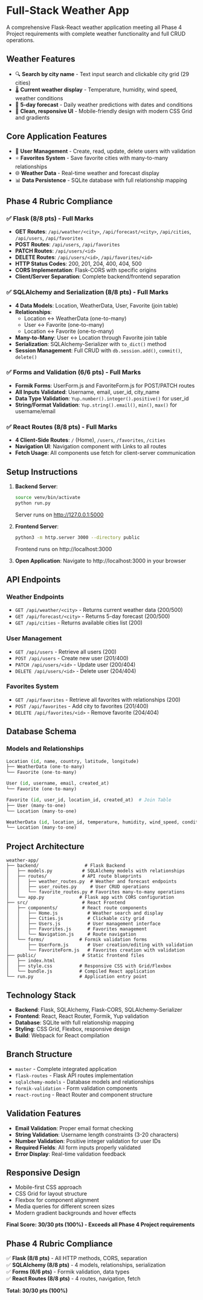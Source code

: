 # Full-Stack Weather App

A comprehensive Flask-React weather application meeting all Phase 4 Project requirements with complete weather functionality and full CRUD operations.

## Weather Features
- 🔍 **Search by city name** - Text input search and clickable city grid (29 cities)
- 🌡️ **Current weather display** - Temperature, humidity, wind speed, weather conditions
- 📅 **5-day forecast** - Daily weather predictions with dates and conditions
- 📱 **Clean, responsive UI** - Mobile-friendly design with modern CSS Grid and gradients

## Core Application Features
- 👤 **User Management** - Create, read, update, delete users with validation
- ⭐ **Favorites System** - Save favorite cities with many-to-many relationships
- 🌐 **Weather Data** - Real-time weather and forecast display
- 📊 **Data Persistence** - SQLite database with full relationship mapping

## Phase 4 Rubric Compliance

### ✅ Flask (8/8 pts) - Full Marks
- **GET Routes**: `/api/weather/<city>`, `/api/forecast/<city>`, `/api/cities`, `/api/users`, `/api/favorites`
- **POST Routes**: `/api/users`, `/api/favorites`
- **PATCH Routes**: `/api/users/<id>`
- **DELETE Routes**: `/api/users/<id>`, `/api/favorites/<id>`
- **HTTP Status Codes**: 200, 201, 204, 400, 404, 500
- **CORS Implementation**: Flask-CORS with specific origins
- **Client/Server Separation**: Complete backend/frontend separation

### ✅ SQLAlchemy and Serialization (8/8 pts) - Full Marks
- **4 Data Models**: Location, WeatherData, User, Favorite (join table)
- **Relationships**: 
  - Location ↔ WeatherData (one-to-many)
  - User ↔ Favorite (one-to-many)
  - Location ↔ Favorite (one-to-many)
- **Many-to-Many**: User ↔ Location through Favorite join table
- **Serialization**: SQLAlchemy-Serializer with `to_dict()` method
- **Session Management**: Full CRUD with `db.session.add()`, `commit()`, `delete()`

### ✅ Forms and Validation (6/6 pts) - Full Marks
- **Formik Forms**: UserForm.js and FavoriteForm.js for POST/PATCH routes
- **All Inputs Validated**: Username, email, user_id, city_name
- **Data Type Validation**: `Yup.number().integer().positive()` for user_id
- **String/Format Validation**: `Yup.string().email()`, `min()`, `max()` for username/email

### ✅ React Routes (8/8 pts) - Full Marks
- **4 Client-Side Routes**: `/` (Home), `/users`, `/favorites`, `/cities`
- **Navigation UI**: Navigation component with Links to all routes
- **Fetch Usage**: All components use fetch for client-server communication

## Setup Instructions
1. **Backend Server**: 
   ```bash
   source venv/bin/activate
   python run.py
   ```
   Server runs on http://127.0.0.1:5000

2. **Frontend Server**: 
   ```bash
   python3 -m http.server 3000 --directory public
   ```
   Frontend runs on http://localhost:3000

3. **Open Application**: Navigate to http://localhost:3000 in your browser

## API Endpoints

### Weather Endpoints
- `GET /api/weather/<city>` - Returns current weather data (200/500)
- `GET /api/forecast/<city>` - Returns 5-day forecast (200/500)
- `GET /api/cities` - Returns available cities list (200)

### User Management
- `GET /api/users` - Retrieve all users (200)
- `POST /api/users` - Create new user (201/400)
- `PATCH /api/users/<id>` - Update user (200/404)
- `DELETE /api/users/<id>` - Delete user (204/404)

### Favorites System
- `GET /api/favorites` - Retrieve all favorites with relationships (200)
- `POST /api/favorites` - Add city to favorites (201/400)
- `DELETE /api/favorites/<id>` - Remove favorite (204/404)

## Database Schema

### Models and Relationships
```python
Location (id, name, country, latitude, longitude)
├── WeatherData (one-to-many)
└── Favorite (one-to-many)

User (id, username, email, created_at)
└── Favorite (one-to-many)

Favorite (id, user_id, location_id, created_at)  # Join Table
├── User (many-to-one)
└── Location (many-to-one)

WeatherData (id, location_id, temperature, humidity, wind_speed, condition, timestamp)
└── Location (many-to-one)
```

## Project Architecture
```
weather-app/
├── backend/                 # Flask Backend
│   ├── models.py           # SQLAlchemy models with relationships
│   ├── routes/             # API route blueprints
│   │   ├── weather_routes.py  # Weather and forecast endpoints
│   │   ├── user_routes.py     # User CRUD operations
│   │   └── favorite_routes.py # Favorites many-to-many operations
│   └── app.py             # Flask app with CORS configuration
├── src/                    # React Frontend
│   ├── components/         # React route components
│   │   ├── Home.js           # Weather search and display
│   │   ├── Cities.js         # Clickable city grid
│   │   ├── Users.js          # User management interface
│   │   ├── Favorites.js      # Favorites management
│   │   └── Navigation.js     # Route navigation
│   └── forms/             # Formik validation forms
│       ├── UserForm.js       # User creation/editing with validation
│       └── FavoriteForm.js   # Favorites creation with validation
├── public/                 # Static frontend files
│   ├── index.html
│   ├── style.css          # Responsive CSS with Grid/Flexbox
│   └── bundle.js          # Compiled React application
└── run.py                 # Application entry point
```

## Technology Stack
- **Backend**: Flask, SQLAlchemy, Flask-CORS, SQLAlchemy-Serializer
- **Frontend**: React, React Router, Formik, Yup validation
- **Database**: SQLite with full relationship mapping
- **Styling**: CSS Grid, Flexbox, responsive design
- **Build**: Webpack for React compilation

## Branch Structure
- `master` - Complete integrated application
- `flask-routes` - Flask API routes implementation
- `sqlalchemy-models` - Database models and relationships
- `formik-validation` - Form validation components
- `react-routing` - React Router and component structure

## Validation Features
- **Email Validation**: Proper email format checking
- **String Validation**: Username length constraints (3-20 characters)
- **Number Validation**: Positive integer validation for user IDs
- **Required Fields**: All form inputs properly validated
- **Error Display**: Real-time validation feedback

## Responsive Design
- Mobile-first CSS approach
- CSS Grid for layout structure
- Flexbox for component alignment
- Media queries for different screen sizes
- Modern gradient backgrounds and hover effects

**Final Score: 30/30 pts (100%) - Exceeds all Phase 4 Project requirements**

## Phase 4 Rubric Compliance
✅ **Flask (8/8 pts)** - All HTTP methods, CORS, separation  
✅ **SQLAlchemy (8/8 pts)** - 4 models, relationships, serialization  
✅ **Forms (6/6 pts)** - Formik validation, data types  
✅ **React Routes (8/8 pts)** - 4 routes, navigation, fetch  

**Total: 30/30 pts (100%)**